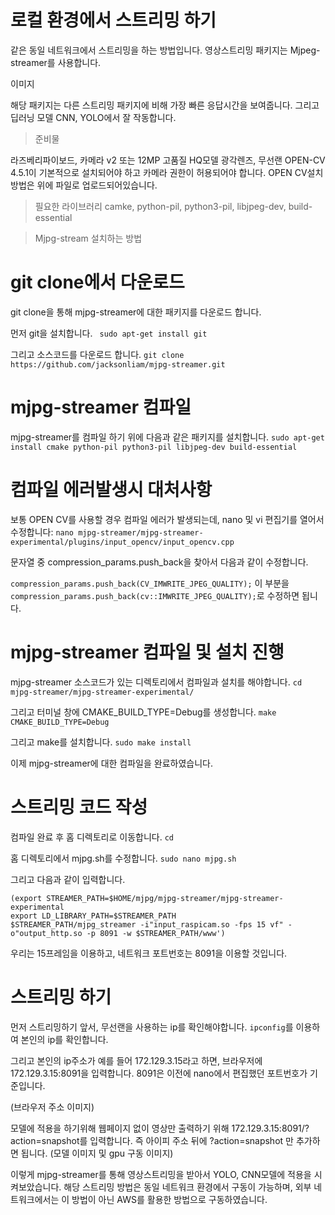 # 로컬 환경에서 스트리밍 하기

같은 동일 네트워크에서 스트리밍을 하는 방법입니다.
영상스트리밍 패키지는 Mjpeg-streamer를 사용합니다.

이미지

해당 패키지는 다른 스트리밍 패키지에 비해 가장 빠른 응답시간을 보여줍니다.
그리고 딥러닝 모델 CNN, YOLO에서 잘 작동합니다.



>준비물

라즈베리파이보드, 카메라 v2 또는 12MP 고품질 HQ모델 광각렌즈, 무선랜
OPEN-CV 4.5.1이 기본적으로 설치되어야 하고 카메라 권한이 허용되어야 합니다.
OPEN CV설치 방법은 위에 파일로 업로드되어있습니다.

>필요한 라이브러리
camke, python-pil, python3-pil, libjpeg-dev, build-essential

> Mjpg-stream 설치하는 방법

# git clone에서 다운로드
git clone을 통해 mjpg-streamer에 대한 패키지를 다운로드 합니다.

먼저 git을 설치합니다.
``` sudo apt-get install git```

그리고 소스코드를 다운로드 합니다.
``` git clone https://github.com/jacksonliam/mjpg-streamer.git ```

# mjpg-streamer 컴파일

mjpg-streamer를 컴파일 하기 위에 다음과 같은 패키지를 설치합니다.
``` sudo apt-get install cmake python-pil python3-pil libjpeg-dev build-essential  ```

# 컴파일 에러발생시 대처사항

보통 OPEN CV를 사용할 경우 컴파일 에러가 발생되는데, nano 및 vi 편집기를 열어서 수정합니다:
``` nano mjpg-streamer/mjpg-streamer-experimental/plugins/input_opencv/input_opencv.cpp ```

문자열 중 compression_params.push_back을 찾아서 다음과 같이 수정합니다.

```compression_params.push_back(CV_IMWRITE_JPEG_QUALITY);``` 이 부분을
```compression_params.push_back(cv::IMWRITE_JPEG_QUALITY);```로 수정하면 됩니다.

# mjpg-streamer 컴파일 및 설치 진행

mjpg-streamer 소스코드가 있는 디렉토리에서 컴파일과 설치를 해야합니다.
``` cd mjpg-streamer/mjpg-streamer-experimental/ ```

그리고 터미널 창에 CMAKE_BUILD_TYPE=Debug를 생성합니다.
``` make CMAKE_BUILD_TYPE=Debug ```

그리고 make를 설치합니다.
``` sudo make install ```

이제 mjpg-streamer에 대한 컴파일을 완료하였습니다. 

# 스트리밍 코드 작성

컴파일 완료 후 홈 디렉토리로 이동합니다. 
``` cd ```

홈 디렉토리에서 mjpg.sh를 수정합니다. 
``` sudo nano mjpg.sh ```

그리고 다음과 같이 입력합니다. 

``` 
(export STREAMER_PATH=$HOME/mjpg/mjpg-streamer/mjpg-streamer-experimental
export LD_LIBRARY_PATH=$STREAMER_PATH
$STREAMER_PATH/mjpg_streamer -i"input_raspicam.so -fps 15 vf" -o"output_http.so -p 8091 -w $STREAMER_PATH/www')

```
우리는 15프레임을 이용하고, 네트워크 포트번호는 8091을 이용할 것입니다.

# 스트리밍 하기

먼저 스트리밍하기 앞서, 무선랜을 사용하는 ip를 확인해야합니다.
``` ipconfig ```를 이용하여 본인의 ip를 확인합니다.

그리고 본인의 ip주소가 예를 들어 172.129.3.15라고 하면, 브라우저에 172.129.3.15:8091을 입력합니다.
8091은 이전에 nano에서 편집했던 포트번호가 기준입니다.


(브라우저 주소 이미지)


모델에 적용을 하기위해 웹페이지 없이 영상만 출력하기 위해 172.129.3.15:8091/?action=snapshot를 입력합니다.
즉 아이피 주소 뒤에 ?action=snapshot 만 추가하면 됩니다.
(모델 이미지 및 gpu 구동 이미지)

이렇게 mjpg-streamer를 통해 영상스트리밍을 받아서 YOLO, CNN모델에 적용을 시켜보았습니다.
해당 스트리밍 방법은 동일 네트워크 환경에서 구동이 가능하며, 외부 네트워크에서는 이 방법이 아닌 AWS를 활용한 방법으로 구동하였습니다.
